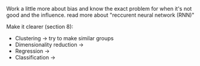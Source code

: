 Work a little more about bias and know the exact problem for when it's not good and the influence.
read more about "reccurent neural network (RNN)"


Make it clearer (section 8):
- Clustering                -> try to make similar groups
- Dimensionality reduction  ->
- Regression                -> 
- Classification            -> 

